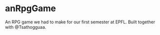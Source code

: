 # anRpgGame

An RPG game we had to make for our first semester at EPFL. Built together with @Tsathogguaa. 


